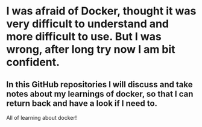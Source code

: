 # I was afraid of Docker, thought it was very difficult to understand and more difficult to use. But I was wrong, after long try now I am bit confident.
## In this GitHub repositories I will discuss and take notes about my learnings of docker, so that I can return back and have a look if I need to. 
All of learning about docker!
